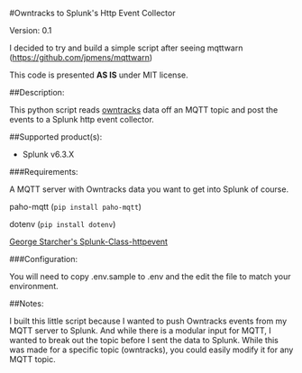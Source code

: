 #Owntracks to Splunk's Http Event Collector

Version: 0.1

I decided to try and build a simple script after seeing mqttwarn (https://github.com/jpmens/mqttwarn)

This code is presented **AS IS** under MIT license.

##Description:

This python script reads [owntracks](http://owntracks.org/) data off an MQTT topic and post the events to a Splunk http event collector.

##Supported product(s):

* Splunk v6.3.X

###Requirements:

A MQTT server with Owntracks data you want to get into Splunk of course.

paho-mqtt (`pip install paho-mqtt`)

dotenv (`pip install dotenv`)

[George Starcher's Splunk-Class-httpevent](https://github.com/georgestarcher/Splunk-Class-httpevent)

###Configuration:

You will need to copy .env.sample to .env and the edit the file to match your environment.

##Notes:

I built this little script because I wanted to push Owntracks events from my MQTT server to Splunk. And while there is a modular input for MQTT, I wanted to break out the topic before I sent the data to Splunk. While this was made for a specific topic (owntracks), you could easily modify it for any MQTT topic.
